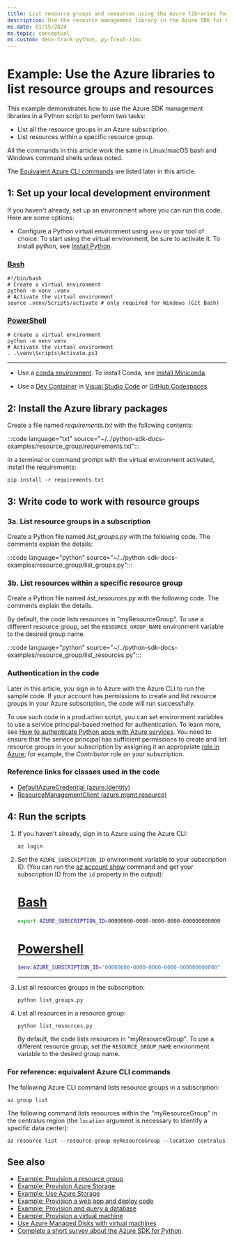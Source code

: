 ```yaml
---
title: List resource groups and resources using the Azure libraries for Python
description: Use the resource management library in the Azure SDK for Python to list resource groups and resources in a group.
ms.date: 01/15/2024
ms.topic: conceptual
ms.custom: devx-track-python, py-fresh-zinc
---
```


# Example: Use the Azure libraries to list resource groups and resources

This example demonstrates how to use the Azure SDK management libraries in a Python script to perform two tasks:

- List all the resource groups in an Azure subscription.
- List resources within a specific resource group.

All the commands in this article work the same in Linux/macOS bash and Windows command shells unless noted.

The [Equivalent Azure CLI commands](#for-reference-equivalent-azure-cli-commands) are listed later in this article.

## 1: Set up your local development environment

If you haven't already, set up an environment where you can run this code. Here are some options:

* Configure a Python virtual environment using `venv` or your tool of choice. To start using the virtual environment, be sure to activate it. To install python, see [Install Python](https://www.python.org/downloads/).

### [Bash](#tab/bash)

```azurecli-interactive
#!/bin/bash
# Create a virtual environment
python -m venv .venv
# Activate the virtual environment
source .venv/Scripts/activate # only required for Windows (Git Bash)
```

### [PowerShell](#tab/powershell)

```powershell-interactive
# Create a virtual environment
python -m venv venv
# Activate the virtual environment
. .\venv\Scripts\Activate.ps1
```

---

* Use a [conda environment](https://conda.io/projects/conda/en/latest/user-guide/tasks/manage-environments.html). To install Conda, see [Install Miniconda](https://docs.conda.io/en/latest/miniconda.html).

* Use a [Dev Container](https://containers.dev/) in [Visual Studio Code](https://marketplace.visualstudio.com/items?itemName=ms-vscode-remote.remote-containers) or [GitHub Codespaces](https://docs.github.com/en/codespaces/overview).

## 2: Install the Azure library packages

Create a file named *requirements.txt* with the following contents:

:::code language="txt" source="~/../python-sdk-docs-examples/resource_group/requirements.txt":::

In a terminal or command prompt with the virtual environment activated, install the requirements:

```console
pip install -r requirements.txt
```

## 3: Write code to work with resource groups

### 3a. List resource groups in a subscription

Create a Python file named *list_groups.py* with the following code. The comments explain the details:

:::code language="python" source="~/../python-sdk-docs-examples/resource_group/list_groups.py":::

### 3b. List resources within a specific resource group

Create a Python file named *list_resources.py* with the following code. The comments explain the details.

By default, the code lists resources in "myResourceGroup". To use a different resource group, set the `RESOURCE_GROUP_NAME` environment variable to the desired group name.

:::code language="python" source="~/../python-sdk-docs-examples/resource_group/list_resources.py":::

### Authentication in the code

Later in this article, you sign in to Azure with the Azure CLI to run the sample code. If your account has permissions to create and list resource groups in your Azure subscription, the code will run successfully.

To use such code in a production script, you can set environment variables to use a service principal-based method for authentication. To learn more, see [How to authenticate Python apps with Azure services](../authentication-overview.md). You need to ensure that the service principal has sufficient permissions to create and list resource groups in your subscription by assigning it an appropriate [role in Azure](/azure/role-based-access-control/overview); for example, the *Contributor* role on your subscription.

### Reference links for classes used in the code

- [DefaultAzureCredential (azure.identity)](/python/api/azure-identity/azure.identity.defaultazurecredential)
- [ResourceManagementClient (azure.mgmt.resource)](/python/api/azure-mgmt-resource/azure.mgmt.resource.resourcemanagementclient)

## 4: Run the scripts

1. If you haven't already, sign in to Azure using the Azure CLI:

    ```azurecli
    az login
    ```

1. Set the `AZURE_SUBSCRIPTION_ID` environment variable to your subscription ID. (You can run the [az account show](/cli/azure/account#az-account-show) command and get your subscription ID from the `id` property in the output):

    # [Bash](#tab/bash)

    ```bash
    export AZURE_SUBSCRIPTION_ID=00000000-0000-0000-0000-000000000000
    ```

    # [Powershell](#tab/powershell)

    ```powershell
    $env:AZURE_SUBSCRIPTION_ID="00000000-0000-0000-0000-000000000000"
    ```

    ---

1. List all resources groups in the subscription:

    ```console
    python list_groups.py
    ```

1. List all resources in a resource group:

    ```console
    python list_resources.py
    ```

    By default, the code lists resources in "myResourceGroup". To use a different resource group, set the `RESOURCE_GROUP_NAME` environment variable to the desired group name.

### For reference: equivalent Azure CLI commands

The following Azure CLI command lists resource groups in a subscription:

```azurecli
az group list
```

The following command lists resources within the "myResourceGroup" in the centralus region (the `location` argument is necessary to identify a specific data center):

```azurecli
az resource list --resource-group myResourceGroup --location centralus
```

## See also

- [Example: Provision a resource group](azure-sdk-example-resource-group.md)
- [Example: Provision Azure Storage](azure-sdk-example-storage.md)
- [Example: Use Azure Storage](azure-sdk-example-storage-use.md)
- [Example: Provision a web app and deploy code](azure-sdk-example-web-app.md)
- [Example: Provision and query a database](azure-sdk-example-database.md)
- [Example: Provision a virtual machine](azure-sdk-example-virtual-machines.md)
- [Use Azure Managed Disks with virtual machines](azure-sdk-samples-managed-disks.md)
- [Complete a short survey about the Azure SDK for Python](https://microsoft.qualtrics.com/jfe/form/SV_bNFX0HECjzPWMiG?Q_CHL=docs)
